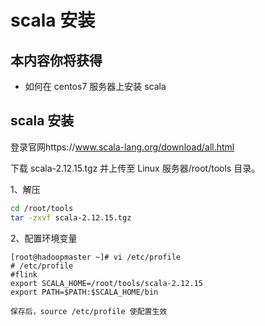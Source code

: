 # scala 安装

## 本内容你将获得

- 如何在 centos7 服务器上安装 scala

## scala 安装

登录官网https://www.scala-lang.org/download/all.html

下载 scala-2.12.15.tgz 并上传至 Linux 服务器/root/tools 目录。

1、解压

```bash
cd /root/tools
tar -zxvf scala-2.12.15.tgz
```

2、配置环境变量

```shell
[root@hadoopmaster ~]# vi /etc/profile
# /etc/profile
#flink
export SCALA_HOME=/root/tools/scala-2.12.15
export PATH=$PATH:$SCALA_HOME/bin

保存后，source /etc/profile 使配置生效
```

